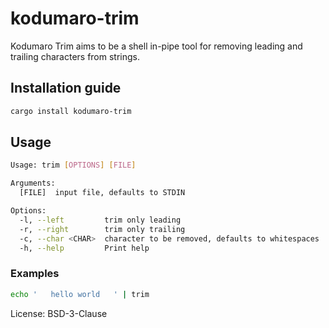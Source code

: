 # kodumaro-trim

Kodumaro Trim aims to be a shell in-pipe tool for removing leading and trailing characters from strings.

## Installation guide

```sh
cargo install kodumaro-trim
```

## Usage

```sh
Usage: trim [OPTIONS] [FILE]

Arguments:
  [FILE]  input file, defaults to STDIN

Options:
  -l, --left         trim only leading
  -r, --right        trim only trailing
  -c, --char <CHAR>  character to be removed, defaults to whitespaces
  -h, --help         Print help
```

### Examples

```sh
echo '   hello world   ' | trim
```

License: BSD-3-Clause
